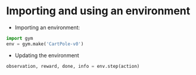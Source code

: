# Importing and using an environment
* Importing an environment:
```python
import gym
env = gym.make('CartPole-v0')
```
* Updating the environment
```python
observation, reward, done, info = env.step(action)
```
